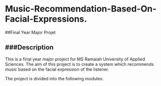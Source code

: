 # Music-Recommendation-Based-On-Facial-Expressions.

##Final Year Major Projet

###Description
----
This is a final year major project for MS Ramaiah University of Applied Sciences. The aim of this project is to create a system which recommends music based on the facial expression of the listener.  

The project is divided into the following modules:
